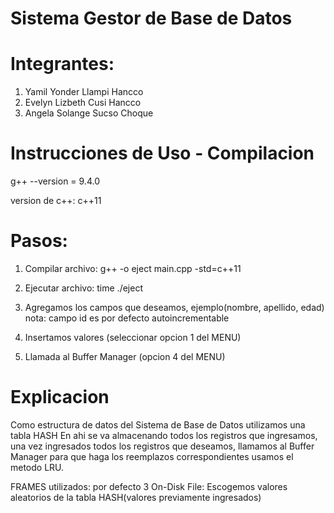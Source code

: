 # Sistema Gestor de Base de Datos
# Integrantes:
1. Yamil Yonder Llampi Hancco
2. Evelyn Lizbeth Cusi Hancco
3. Angela Solange Sucso Choque

# Instrucciones de Uso - Compilacion

g++ --version = 9.4.0

version de c++:
c++11

# Pasos:

1. Compilar archivo: g++ -o eject main.cpp -std=c++11
2. Ejecutar archivo: time ./eject

3. Agregamos los campos que deseamos, ejemplo(nombre, apellido, edad) nota: campo id es por defecto autoincrementable
4. Insertamos valores (seleccionar opcion 1 del MENU) 
5. Llamada al Buffer Manager (opcion 4 del MENU)

# Explicacion

Como estructura de datos del Sistema de Base de Datos utilizamos una tabla HASH
En ahi se va almacenando todos los registros que ingresamos, una vez ingresados todos los
registros que deseamos, llamamos al Buffer Manager para que haga los reemplazos correspondientes
usamos el metodo LRU.

FRAMES utilizados: por defecto 3
On-Disk File: Escogemos valores aleatorios de la tabla HASH(valores previamente ingresados)
